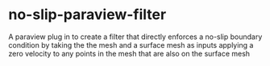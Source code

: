 # no-slip-paraview-filter
A paraview plug in to create a filter that directly enforces a no-slip boundary condition by taking the the mesh and a surface mesh as inputs applying a zero velocity to any points in the mesh that are also on the surface mesh

